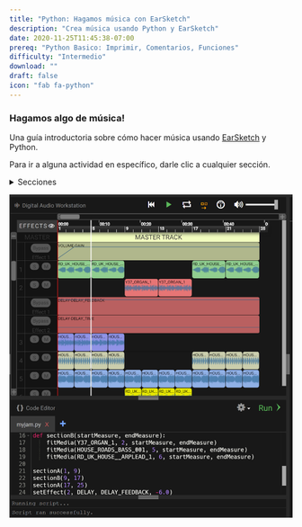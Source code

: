 ```yaml
---
title: "Python: Hagamos música con EarSketch"
description: "Crea música usando Python y EarSketch"
date: 2020-11-25T11:45:38-07:00
prereq: "Python Basico: Imprimir, Comentarios, Funciones"
difficulty: "Intermedio"
download: ""
draft: false
icon: "fab fa-python"
---
```


### Hagamos algo de música!

Una guía introductoria sobre cómo hacer música usando [EarSketch](https://en.wikipedia.org/wiki/EarSketch) y Python. 

Para ir a alguna actividad en específico, darle clic a cualquier sección.

<details>
<summary>Secciones</summary>
<br>
{{% children %}}
</details>

<p style="text-align: center; "><img src="img/screenshot-overview.png?classes=border,shadow" alt="Earsketch-play-overview" width="700"/></p>
